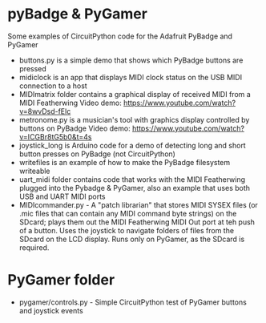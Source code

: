 # pyBadge & PyGamer
Some examples of CircuitPython code for the Adafruit PyBadge and PyGamer

* buttons.py is a simple demo that shows which PyBadge buttons are pressed
* midiclock is an app that displays MIDI clock status on the USB MIDI connection to a host
* MIDImatrix folder contains a graphical display of received MIDI from a MIDI Featherwing Video demo: https://www.youtube.com/watch?v=8wvDsd-fElc
* metronome.py is a musician's tool with graphics display controlled by buttons on PyBadge Video demo: https://www.youtube.com/watch?v=ICGBr8tG5b0&t=4s
* joystick_long is Arduino code for a demo of detecting long and short button presses on PyBadge (not CircuitPython)
* writefiles is an example of how to make the PyBadge filesystem writeable
* uart_midi folder contains code that works with the MIDI Featherwing plugged into the Pybadge & PyGamer, also an example that uses both USB and UART MIDI ports
* MIDIcommander.py - A "patch librarian" that stores MIDI SYSEX files (or .mic files that can contain any MIDI command byte strings) on the SDcard; plays them out the MIDI Featherwing MIDI Out port at teh push of a button. Uses the joystick to navigate folders of files from the SDcard on the LCD display. Runs only on PyGamer, as the SDcard is required.

# PyGamer folder
* pygamer/controls.py - Simple CircuitPython test of PyGamer buttons and joystick events


